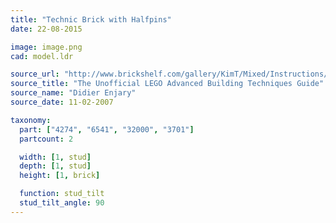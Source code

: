 ```yaml
---
title: "Technic Brick with Halfpins"
date: 22-08-2015

image: image.png
cad: model.ldr

source_url: "http://www.brickshelf.com/gallery/KimT/Mixed/Instructions/advbuilding.pdf"
source_title: "The Unofficial LEGO Advanced Building Techniques Guide"
source_name: "Didier Enjary"
source_date: 11-02-2007

taxonomy:
  part: ["4274", "6541", "32000", "3701"]
  partcount: 2

  width: [1, stud]
  depth: [1, stud]
  height: [1, brick]

  function: stud_tilt
  stud_tilt_angle: 90
---
```

